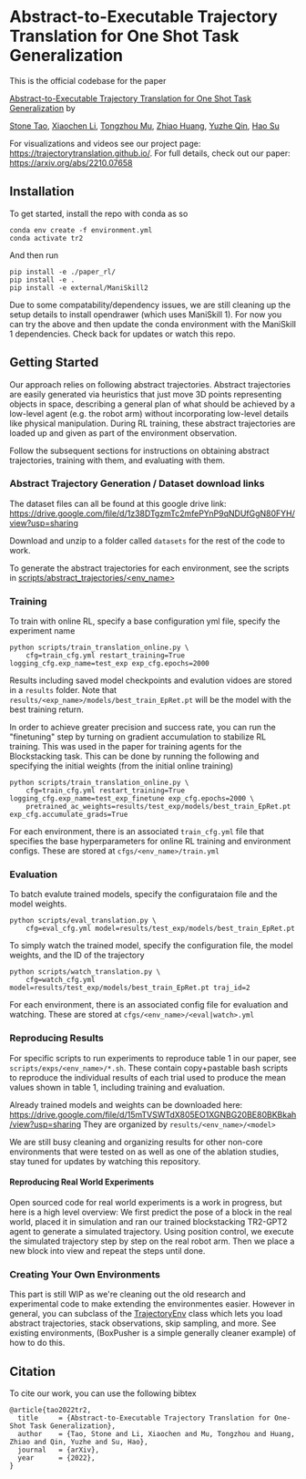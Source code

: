 # Abstract-to-Executable Trajectory Translation for One Shot Task Generalization

This is the official codebase for the paper

[Abstract-to-Executable Trajectory Translation for One Shot Task Generalization](https://arxiv.org/abs/2210.07658) by

[Stone Tao](https://stoneztao.com/), [Xiaochen Li](https://sites.google.com/view/xiaochen-li), [Tongzhou Mu](https://cseweb.ucsd.edu//~t3mu/), [Zhiao Huang](https://sites.google.com/view/zhiao-huang), [Yuzhe Qin](https://yzqin.github.io/), [Hao Su](https://cseweb.ucsd.edu/~haosu/)

For visualizations and videos see our project page: https://trajectorytranslation.github.io/. For full details, check out our paper: https://arxiv.org/abs/2210.07658

## Installation

To get started, install the repo with conda as so

```
conda env create -f environment.yml
conda activate tr2
```

And then run
```
pip install -e ./paper_rl/
pip install -e . 
pip install -e external/ManiSkill2 
```

Due to some compatability/dependency issues, we are still cleaning up the setup details to install opendrawer (which uses ManiSkill 1). For now you can try the above and then update the conda environment with the ManiSkill 1 dependencies. Check back for updates or watch this repo.

## Getting Started

Our approach relies on following abstract trajectories. Abstract trajectories are easily generated via heuristics that just move 3D points representing objects in space, describing a general plan of what should be achieved by a low-level agent (e.g. the robot arm) without incorporating low-level details like physical manipulation. During RL training, these abstract trajectories are loaded up and given as part of the environment observation. 

Follow the subsequent sections for instructions on obtaining abstract trajectories, training with them, and evaluating with them.

### Abstract Trajectory Generation / Dataset download links

The dataset files can all be found at this google drive link: https://drive.google.com/file/d/1z38DTgzmTc2mfePYnP9qNDUfGgN80FYH/view?usp=sharing

Download and unzip to a folder called `datasets` for the rest of the code to work.

To generate the abstract trajectories for each environment, see the scripts in [scripts/abstract_trajectories/<env_name>](https://github.com/StoneT2000/trajectorytranslation/tree/main/scripts/abstract_trajectories)

### Training

To train with online RL, specify a base configuration yml file, specify the experiment name

```
python scripts/train_translation_online.py \
    cfg=train_cfg.yml restart_training=True logging_cfg.exp_name=test_exp exp_cfg.epochs=2000
```

Results including saved model checkpoints and evalution vidoes are stored in a `results` folder. Note that `results/<exp_name>/models/best_train_EpRet.pt` will be the model with the best training return.

In order to achieve greater precision and success rate, you can run the "finetuning" step by turning on gradient accumulation to stabilize RL training. This was used in the paper for training agents for the Blockstacking task. This can be done by running the following and specifying the initial weights (from the initial online training)

```
python scripts/train_translation_online.py \
    cfg=train_cfg.yml restart_training=True logging_cfg.exp_name=test_exp_finetune exp_cfg.epochs=2000 \
    pretrained_ac_weights=results/test_exp/models/best_train_EpRet.pt exp_cfg.accumulate_grads=True
```

For each environment, there is an associated `train_cfg.yml` file that specifies the base hyperparameters for online RL training and environment configs. These are stored at `cfgs/<env_name>/train.yml`

### Evaluation

To batch evalute trained models, specify the configurataion file and the model weights.

```
python scripts/eval_translation.py \
    cfg=eval_cfg.yml model=results/test_exp/models/best_train_EpRet.pt
```

To simply watch the trained model, specify the configuration file, the model weights, and the ID of the trajectory

```
python scripts/watch_translation.py \
    cfg=watch_cfg.yml model=results/test_exp/models/best_train_EpRet.pt traj_id=2
```

For each environment, there is an associated config file for evaluation and watching. These are stored at `cfgs/<env_name>/<eval|watch>.yml`

### Reproducing Results

For specific scripts to run experiments to reproduce table 1 in our paper, see `scripts/exps/<env_name>/*.sh`. These contain copy+pastable bash scripts to reproduce the individual results of each trial used to produce the mean values shown in table 1, including training and evaluation.

Already trained models and weights can be downloaded here: https://drive.google.com/file/d/15mTVSWTdX805EO1XGNBG20BE80BKBkah/view?usp=sharing
They are organized by `results/<env_name>/<model>`

We are still busy cleaning and organizing results for other non-core environments that were tested on as well as one of the ablation studies, stay tuned for updates by watching this repository.

#### Reproducing Real World Experiments

Open sourced code for real world experiments is a work in progress, but here is a high level overview: We first predict the pose of a block in the real world, placed it in simulation and ran our trained blockstacking TR2-GPT2 agent to generate a simulated trajectory. Using position control, we execute the simulated trajectory step by step on the real robot arm. Then we place a new block into view and repeat the steps until done.

<!-- To setup real world experiments, you need a depth camera (our code is configured for intel-real sense), and some calibration of the camera so that you get a transformation matrix from camera frame to robot base frame. -->

### Creating Your Own Environments

This part is still WIP as we're cleaning out the old research and experimental code to make extending the environmentes easier. However in general, you can subclass of the [TrajectoryEnv](https://github.com/StoneT2000/trajectorytranslation/blob/main/tr2/envs/trajectory_env.py) class which lets you load abstract trajectories, stack observations, skip sampling, and more. See existing environments, (BoxPusher is a simple generally cleaner example) of how to do this.


## Citation

To cite our work, you can use the following bibtex

```
@article{tao2022tr2,
  title     = {Abstract-to-Executable Trajectory Translation for One-Shot Task Generalization}, 
  author    = {Tao, Stone and Li, Xiaochen and Mu, Tongzhou and Huang, Zhiao and Qin, Yuzhe and Su, Hao},
  journal   = {arXiv},
  year      = {2022},
}
```
